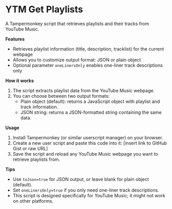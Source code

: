 **YTM Get Playlists**
=====================

A Tampermonkey script that retrieves playlists and their tracks from YouTube Music.

**Features**

* Retrieves playlist information (title, description, tracklist) for the current webpage
* Allows you to customize output format: JSON or plain object
* Optional parameter `oneLinersOnly` enables one-liner track descriptions only

**How it works**

1. The script extracts playlist data from the YouTube Music webpage.
2. You can choose between two output formats:
	+ Plain object (default): returns a JavaScript object with playlist and track information.
	+ JSON string: returns a JSON-formatted string containing the same data.

**Usage**

1. Install Tampermonkey (or similar userscript manager) on your browser.
2. Create a new user script and paste this code into it: [insert link to GitHub Gist or raw URL]
3. Save the script and reload any YouTube Music webpage you want to retrieve playlists from.

**Tips**

* Use `toJson=true` for JSON output, or leave blank for plain object (default).
* Set `oneLinersOnly=true` if you only need one-liner track descriptions.
* This script is designed specifically for YouTube Music; it might not work on other platforms.